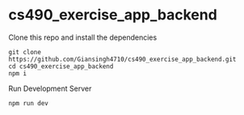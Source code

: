 # cs490_exercise_app_backend

Clone this repo and install the dependencies
```
git clone https://github.com/Giansingh4710/cs490_exercise_app_backend.git
cd cs490_exercise_app_backend
npm i
```

Run Development Server
```
npm run dev
```
